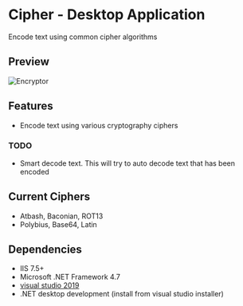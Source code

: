 # Cipher - Desktop Application

Encode text using common cipher algorithms

## Preview
![Encryptor](https://i.imgur.com/up9oEav.png)

## Features

* Encode text using various cryptography ciphers

### TODO

* Smart decode text. This will try to auto decode text that has been encoded

## Current Ciphers

* Atbash, Baconian, ROT13 
* Polybius, Base64, Latin

## Dependencies
 
 * IIS 7.5+
 * Microsoft .NET Framework 4.7
 * [visual studio 2019](https://visualstudio.microsoft.com/downloads/) 
 * .NET desktop development (install from visual studio installer)
